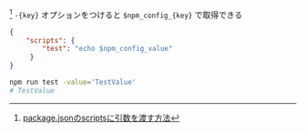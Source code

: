 [^1]
`-{key}` オプションをつけると `$npm_config_{key}` で取得できる

```json
{
	"scripts": {
		"test": "echo $npm_config_value" 
	 }
}
```

```sh
npm run test -value='TestValue'
# TestValue
```


[^1]: [package.jsonのscriptsに引数を渡す方法](https://zenn.dev/jojojo/articles/df1ff83890f83b)